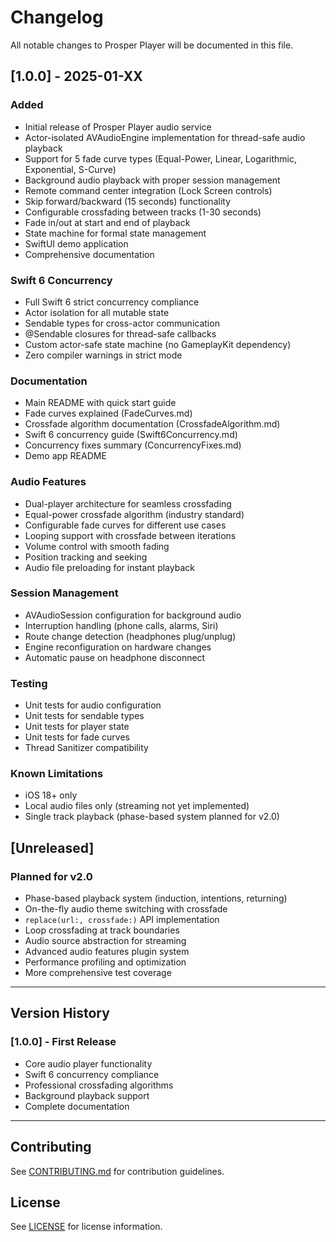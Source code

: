 # Changelog

All notable changes to Prosper Player will be documented in this file.

## [1.0.0] - 2025-01-XX

### Added
- Initial release of Prosper Player audio service
- Actor-isolated AVAudioEngine implementation for thread-safe audio playback
- Support for 5 fade curve types (Equal-Power, Linear, Logarithmic, Exponential, S-Curve)
- Background audio playback with proper session management
- Remote command center integration (Lock Screen controls)
- Skip forward/backward (15 seconds) functionality
- Configurable crossfading between tracks (1-30 seconds)
- Fade in/out at start and end of playback
- State machine for formal state management
- SwiftUI demo application
- Comprehensive documentation

### Swift 6 Concurrency
- Full Swift 6 strict concurrency compliance
- Actor isolation for all mutable state
- Sendable types for cross-actor communication
- @Sendable closures for thread-safe callbacks
- Custom actor-safe state machine (no GameplayKit dependency)
- Zero compiler warnings in strict mode

### Documentation
- Main README with quick start guide
- Fade curves explained (FadeCurves.md)
- Crossfade algorithm documentation (CrossfadeAlgorithm.md)
- Swift 6 concurrency guide (Swift6Concurrency.md)
- Concurrency fixes summary (ConcurrencyFixes.md)
- Demo app README

### Audio Features
- Dual-player architecture for seamless crossfading
- Equal-power crossfade algorithm (industry standard)
- Configurable fade curves for different use cases
- Looping support with crossfade between iterations
- Volume control with smooth fading
- Position tracking and seeking
- Audio file preloading for instant playback

### Session Management
- AVAudioSession configuration for background audio
- Interruption handling (phone calls, alarms, Siri)
- Route change detection (headphones plug/unplug)
- Engine reconfiguration on hardware changes
- Automatic pause on headphone disconnect

### Testing
- Unit tests for audio configuration
- Unit tests for sendable types
- Unit tests for player state
- Unit tests for fade curves
- Thread Sanitizer compatibility

### Known Limitations
- iOS 18+ only
- Local audio files only (streaming not yet implemented)
- Single track playback (phase-based system planned for v2.0)

## [Unreleased]

### Planned for v2.0
- Phase-based playback system (induction, intentions, returning)
- On-the-fly audio theme switching with crossfade
- `replace(url:, crossfade:)` API implementation
- Loop crossfading at track boundaries
- Audio source abstraction for streaming
- Advanced audio features plugin system
- Performance profiling and optimization
- More comprehensive test coverage

---

## Version History

### [1.0.0] - First Release
- Core audio player functionality
- Swift 6 concurrency compliance
- Professional crossfading algorithms
- Background playback support
- Complete documentation

---

## Contributing

See [CONTRIBUTING.md](CONTRIBUTING.md) for contribution guidelines.

## License

See [LICENSE](LICENSE) for license information.
